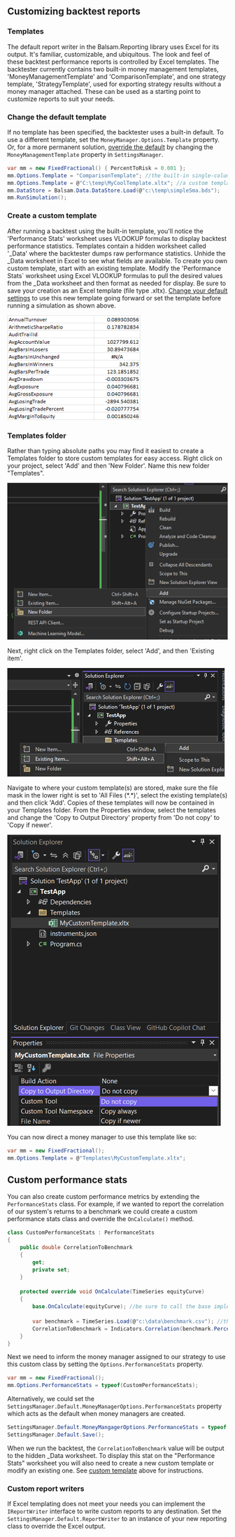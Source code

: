 ## Customizing backtest reports
### Templates
The default report writer in the Balsam.Reporting library uses Excel for its output. It's familiar, customizable, and ubiquitous. The look and feel of these backtest performance reports is controlled by Excel templates. The backtester currently contains two built-in money management templates, 'MoneyManagementTemplate' and 'ComparisonTemplate', and one strategy template, 'StrategyTemplate', used for exporting strategy results without a money manager attached. These can be used as a starting point to customize reports to suit your needs.
### Change the default template
If no template has been specified, the backtester uses a built-in default. To use a different template, set the `MoneyManager.Options.Template` property. Or, for a more permanent solution, [override the default](ChangeDefaultSettings.md) by changing the `MoneyManagementTemplate` property in `SettingsManager`.
```csharp
var mm = new FixedFractional() { PercentToRisk = 0.001 };
mm.Options.Template = "ComparisonTemplate"; //the built-in single-column comparison template
mm.Options.Template = @"C:\temp\MyCoolTemplate.xltx"; //a custom template residing on disk; relative paths are fine too.
mm.DataStore = Balsam.Data.DataStore.Load(@"c:\temp\simpleSma.bds");
mm.RunSimulation();
```
### Create a custom template
After running a backtest using the built-in template, you'll notice the 'Performance Stats' worksheet uses VLOOKUP formulas to display backtest performance statistics. Templates contain a hidden worksheet called '_Data' where the backtester dumps raw performance statistics. Unhide the _Data worksheet in Excel to see what fields are available. To create you own custom template, start with an existing template. Modify the 'Performance Stats` worksheet using Excel VLOOKUP formulas to pull the desired values from the _Data worksheet and then format as needed for display. Be sure to save your creation as an Excel template (file type .xltx). [Change your default settings](ChangeDefaultSettings.md) to use this new template going forward or set the template before running a simulation as shown above.

![_Data](../images/MMTemplate9.png)

### Templates folder
Rather than typing absolute paths you may find it easiest to create a Templates folder to store custom templates for easy access. Right click on your project, select 'Add' and then 'New Folder'. Name this new folder "Templates".

![Template1](../images/VSTemplate1.png)

Next, right click on the Templates folder, select 'Add', and then 'Existing item'.

![Template2](../images/VSTemplate2.png)

Navigate to where your custom template(s) are stored, make sure the file mask in the lower right is set to 'All Files (\*.\*)', select the existing template(s) and then click 'Add'. Copies of these templates will now be contained in your Templates folder. From the Properties window, select the templates and change the 'Copy to Output Directory' property from 'Do not copy' to 'Copy if newer'.

![Template4](../images/VSTemplate4.png)

You can now direct a money manager to use this template like so:
```csharp
var mm = new FixedFractional();
mm.Options.Template = @"Templates\MyCustomTemplate.xltx";
```

## Custom performance stats
You can also create custom performance metrics by extending the `PerformanceStats` class. For example, if we wanted to report the correlation of our system's returns to a benchmark we could create a custom performance stats class and override the `OnCalculate()` method.

```c#
class CustomPerformanceStats : PerformanceStats
{
    public double CorrelationToBenchmark
    {
        get;
        private set;
    }

    protected override void OnCalculate(TimeSeries equityCurve)
    {
        base.OnCalculate(equityCurve); //be sure to call the base implementation

        var benchmark = TimeSeries.Load(@"c:\data\benchmark.csv"); //this assumes Date,Close format
        CorrelationToBenchmark = Indicators.Correlation(benchmark.PercentChange(), GetDailyReturns());
    }
}
```
Next we need to inform the money manager assigned to our strategy to use this custom class by setting the `Options.PerformanceStats` property. 
```c#
var mm = new FixedFractional();
mm.Options.PerformanceStats = typeof(CustomPerformanceStats);
```
Alternatively, we could set the `SettingsManager.Default.MoneyManagerOptions.PerformanceStats` property which acts as the default when money managers are created.

```c#
SettingsManager.Default.MoneyMangagerOptions.PerformanceStats = typeof(CustomPerformanceStats);
SettingsManager.Default.Save();
```

When we run the backtest, the `CorrelationToBenchmark` value will be output to the hidden _Data worksheet. To display this stat on the "Performance Stats" worksheet you will also need to create a new custom template or modify an existing one. See [custom template](#create-a-custom-template) above for instructions.
### Custom report writers
If Excel templating does not meet your needs you can implement the `IReportWriter` interface to write custom reports to any destination. Set the `SettingsManager.Default.ReportWriter` to an instance of your new reporting class to override the Excel output.